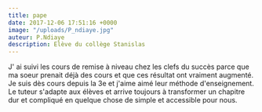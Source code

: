 ```yaml
---
title: pape
date: 2017-12-06 17:51:16 +0000
image: "/uploads/P_ndiaye.jpg"
auteur: P.Ndiaye
description: Elève du collège Stanislas
---
```

J' ai suivi les cours de remise à niveau chez les clefs du succès parce que ma soeur prenait déjà des cours et que ces résultat ont vraiment augmenté. Je suis dès cours depuis la 3e et j'aime aimé leur méthode d'enseignement. Le tuteur s'adapte aux élèves et arrive toujours à transformer un chapitre dur et compliqué en quelque chose de simple et accessible pour nous. 